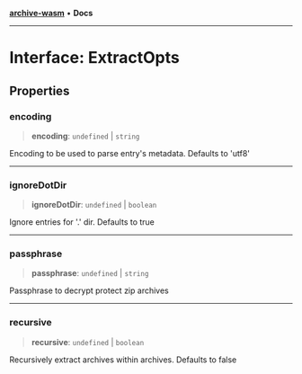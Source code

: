 [**archive-wasm**](../../README.md) • **Docs**

---

# Interface: ExtractOpts

## Properties

### encoding

> **encoding**: `undefined` \| `string`

Encoding to be used to parse entry's metadata. Defaults to 'utf8'

---

### ignoreDotDir

> **ignoreDotDir**: `undefined` \| `boolean`

Ignore entries for '.' dir. Defaults to true

---

### passphrase

> **passphrase**: `undefined` \| `string`

Passphrase to decrypt protect zip archives

---

### recursive

> **recursive**: `undefined` \| `boolean`

Recursively extract archives within archives. Defaults to false

